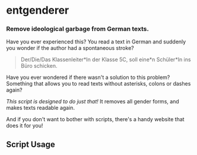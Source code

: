 # entgenderer
### Remove ideological garbage from German texts.

Have you ever experienced this? 
You read a text in German and suddenly you wonder if the author had a spontaneous stroke? 

>Der/Die/Das Klassenleiter&ast;In der Klasse 5C, soll eine&ast;n Schüler&ast;In ins Büro schicken.

Have you ever wondered if there wasn't a solution to this problem? Something that allows you to read texts without asterisks, colons or dashes again?

*This script is designed to do just that!* It removes all gender forms, and makes texts readable again.

And if you don't want to bother with scripts, there's a handy website that does it for you!

## Script Usage
